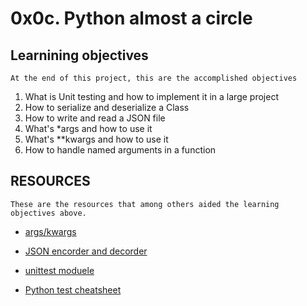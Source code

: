 # **0x0c. Python almost a circle**

## Learnining objectives 

```
At the end of this project, this are the accomplished objectives
```

1. What is Unit testing and how to implement it in a large project
2. How to serialize and deserialize a Class
3. How to write and read a JSON file
4. What's *args and how to use it
5. What's **kwargs and how to use it
6. How to handle named arguments in a function

## RESOURCES

```
These are the resources that among others aided the learning objectives above.
```

 + [args/kwargs](https://yasoob.me/2013/08/04/args-and-kwargs-in-python-explained/)

 + [JSON encorder and decorder](https://docs.python.org/3/library/json.html)

 + [unittest moduele](https://docs.python.org/3.4/library/unittest.html#module-unittest)

 + [Python test cheatsheet](https://wwww.pythonsheets.com/notes/python-tests.html)

